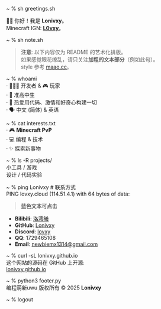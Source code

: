 ~ % sh greetings.sh  

👋🏻 你好！我是 **Lonivxy**。  
Minecraft IGN: [**L0vxy**](https://namemc.com/profile/L0vxy.1)。

~ % sh note.sh  
> **注意**: 以下内容仅为 README 的艺术化排版。  
> 如果感觉眼花缭乱，请只关注**加粗的文本部分**（例如此句）。  
> style 参考 [maao.cc](https://maao.cc/)。

~ % whoami  
· 🧑🏻‍💻 开发者 & 🎮 玩家  
· 📖 准高中生  
· 🧠 热爱用代码、激情和好奇心构建一切  
· 🗣️ 中文 (简体) & 英语  

~ % cat interests.txt  
· 🎮 **Minecraft PvP**  
· 💻 编程 & 技术  
· ✨ 探索新事物  

~ % ls -R projects/  
小工具 / 游戏  
设计 / 代码实验  

~ % ping Lonivxy  # 联系方式  
PING lovxy.cloud (114.51.4.1) with 64 bytes of data:  
> **蓝色文本可点击**  

- **Bilibili**: [洛澪曦](https://space.bilibili.com/591406440)  
- **GitHub**: [Lonivxy](https://github.com/Lonivxy)  
- **Discord**: [lovxy](https://discord.com/users/998833969183346708)  
- **QQ**: 1729465108  
- **Email**: [newbiemx1314@gmail.com](mailto:newbiemx1314@gmail.com)

~ % curl -sL lonivxy.github.io  
这个网站的源码在 GitHub 上开源:  
[lonivxy.github.io](https://github.com/Lonivxy/lonivxy.github.io)

~ % python3 footer.py  
编程萌新uwu
版权所有 © 2025 **Lonivxy**

~ % logout
